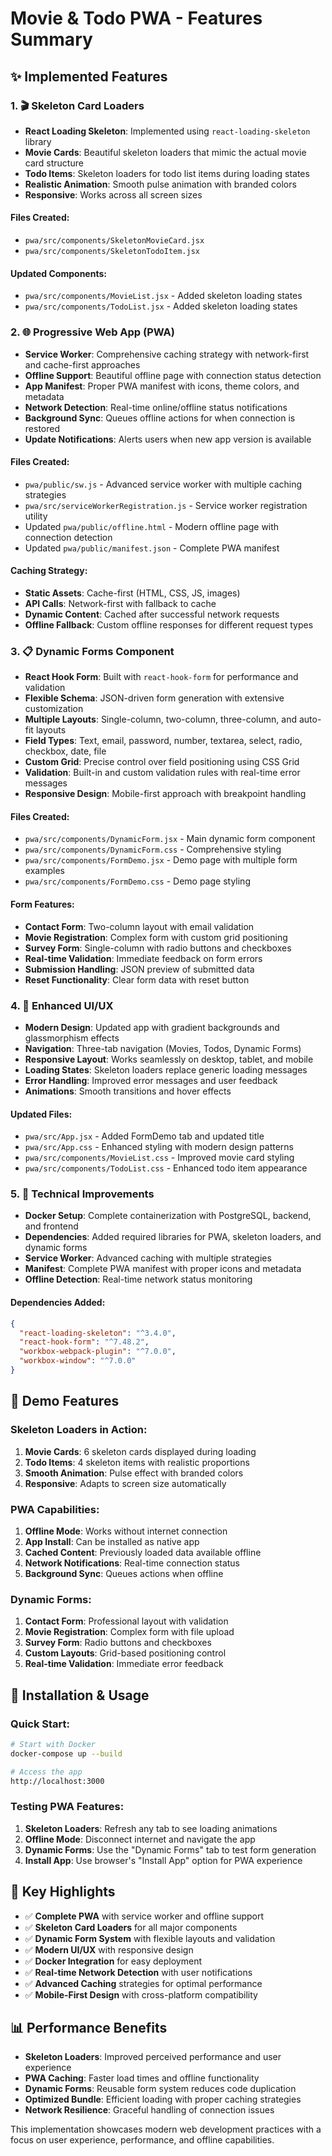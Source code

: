# Movie & Todo PWA - Features Summary

## ✨ Implemented Features

### 1. 🎬 **Skeleton Card Loaders**

- **React Loading Skeleton**: Implemented using `react-loading-skeleton` library
- **Movie Cards**: Beautiful skeleton loaders that mimic the actual movie card structure
- **Todo Items**: Skeleton loaders for todo list items during loading states
- **Realistic Animation**: Smooth pulse animation with branded colors
- **Responsive**: Works across all screen sizes

#### Files Created:

- `pwa/src/components/SkeletonMovieCard.jsx`
- `pwa/src/components/SkeletonTodoItem.jsx`

#### Updated Components:

- `pwa/src/components/MovieList.jsx` - Added skeleton loading states
- `pwa/src/components/TodoList.jsx` - Added skeleton loading states

### 2. 🌐 **Progressive Web App (PWA)**

- **Service Worker**: Comprehensive caching strategy with network-first and cache-first approaches
- **Offline Support**: Beautiful offline page with connection status detection
- **App Manifest**: Proper PWA manifest with icons, theme colors, and metadata
- **Network Detection**: Real-time online/offline status notifications
- **Background Sync**: Queues offline actions for when connection is restored
- **Update Notifications**: Alerts users when new app version is available

#### Files Created:

- `pwa/public/sw.js` - Advanced service worker with multiple caching strategies
- `pwa/src/serviceWorkerRegistration.js` - Service worker registration utility
- Updated `pwa/public/offline.html` - Modern offline page with connection detection
- Updated `pwa/public/manifest.json` - Complete PWA manifest

#### Caching Strategy:

- **Static Assets**: Cache-first (HTML, CSS, JS, images)
- **API Calls**: Network-first with fallback to cache
- **Dynamic Content**: Cached after successful network requests
- **Offline Fallback**: Custom offline responses for different request types

### 3. 📋 **Dynamic Forms Component**

- **React Hook Form**: Built with `react-hook-form` for performance and validation
- **Flexible Schema**: JSON-driven form generation with extensive customization
- **Multiple Layouts**: Single-column, two-column, three-column, and auto-fit layouts
- **Field Types**: Text, email, password, number, textarea, select, radio, checkbox, date, file
- **Custom Grid**: Precise control over field positioning using CSS Grid
- **Validation**: Built-in and custom validation rules with real-time error messages
- **Responsive Design**: Mobile-first approach with breakpoint handling

#### Files Created:

- `pwa/src/components/DynamicForm.jsx` - Main dynamic form component
- `pwa/src/components/DynamicForm.css` - Comprehensive styling
- `pwa/src/components/FormDemo.jsx` - Demo page with multiple form examples
- `pwa/src/components/FormDemo.css` - Demo page styling

#### Form Features:

- **Contact Form**: Two-column layout with email validation
- **Movie Registration**: Complex form with custom grid positioning
- **Survey Form**: Single-column with radio buttons and checkboxes
- **Real-time Validation**: Immediate feedback on form errors
- **Submission Handling**: JSON preview of submitted data
- **Reset Functionality**: Clear form data with reset button

### 4. 🎨 **Enhanced UI/UX**

- **Modern Design**: Updated app with gradient backgrounds and glassmorphism effects
- **Navigation**: Three-tab navigation (Movies, Todos, Dynamic Forms)
- **Responsive Layout**: Works seamlessly on desktop, tablet, and mobile
- **Loading States**: Skeleton loaders replace generic loading messages
- **Error Handling**: Improved error messages and user feedback
- **Animations**: Smooth transitions and hover effects

#### Updated Files:

- `pwa/src/App.jsx` - Added FormDemo tab and updated title
- `pwa/src/App.css` - Enhanced styling with modern design patterns
- `pwa/src/components/MovieList.css` - Improved movie card styling
- `pwa/src/components/TodoList.css` - Enhanced todo item appearance

### 5. 🔧 **Technical Improvements**

- **Docker Setup**: Complete containerization with PostgreSQL, backend, and frontend
- **Dependencies**: Added required libraries for PWA, skeleton loaders, and dynamic forms
- **Service Worker**: Advanced caching with multiple strategies
- **Manifest**: Complete PWA manifest with proper icons and metadata
- **Offline Detection**: Real-time network status monitoring

#### Dependencies Added:

```json
{
  "react-loading-skeleton": "^3.4.0",
  "react-hook-form": "^7.48.2",
  "workbox-webpack-plugin": "^7.0.0",
  "workbox-window": "^7.0.0"
}
```

## 🚀 **Demo Features**

### Skeleton Loaders in Action:

1. **Movie Cards**: 6 skeleton cards displayed during loading
2. **Todo Items**: 4 skeleton items with realistic proportions
3. **Smooth Animation**: Pulse effect with branded colors
4. **Responsive**: Adapts to screen size automatically

### PWA Capabilities:

1. **Offline Mode**: Works without internet connection
2. **App Install**: Can be installed as native app
3. **Cached Content**: Previously loaded data available offline
4. **Network Notifications**: Real-time connection status
5. **Background Sync**: Queues actions when offline

### Dynamic Forms:

1. **Contact Form**: Professional layout with validation
2. **Movie Registration**: Complex form with file upload
3. **Survey Form**: Radio buttons and checkboxes
4. **Custom Layouts**: Grid-based positioning control
5. **Real-time Validation**: Immediate error feedback

## 📱 **Installation & Usage**

### Quick Start:

```bash
# Start with Docker
docker-compose up --build

# Access the app
http://localhost:3000
```

### Testing PWA Features:

1. **Skeleton Loaders**: Refresh any tab to see loading animations
2. **Offline Mode**: Disconnect internet and navigate the app
3. **Dynamic Forms**: Use the "Dynamic Forms" tab to test form generation
4. **Install App**: Use browser's "Install App" option for PWA experience

## 🎯 **Key Highlights**

- ✅ **Complete PWA** with service worker and offline support
- ✅ **Skeleton Card Loaders** for all major components
- ✅ **Dynamic Form System** with flexible layouts and validation
- ✅ **Modern UI/UX** with responsive design
- ✅ **Docker Integration** for easy deployment
- ✅ **Real-time Network Detection** with user notifications
- ✅ **Advanced Caching** strategies for optimal performance
- ✅ **Mobile-First Design** with cross-platform compatibility

## 📊 **Performance Benefits**

- **Skeleton Loaders**: Improved perceived performance and user experience
- **PWA Caching**: Faster load times and offline functionality
- **Dynamic Forms**: Reusable form system reduces code duplication
- **Optimized Bundle**: Efficient loading with proper caching strategies
- **Network Resilience**: Graceful handling of connection issues

This implementation showcases modern web development practices with a focus on user experience, performance, and offline capabilities.
